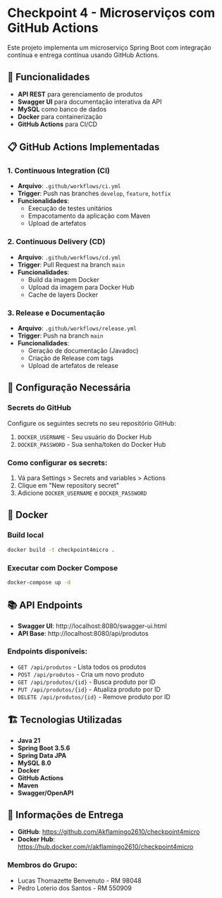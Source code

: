 # Checkpoint 4 - Microserviços com GitHub Actions

Este projeto implementa um microserviço Spring Boot com integração contínua e entrega contínua usando GitHub Actions.

## 🚀 Funcionalidades

- **API REST** para gerenciamento de produtos
- **Swagger UI** para documentação interativa da API
- **MySQL** como banco de dados
- **Docker** para containerização
- **GitHub Actions** para CI/CD

## 📋 GitHub Actions Implementadas

### 1. Continuous Integration (CI)
- **Arquivo**: `.github/workflows/ci.yml`
- **Trigger**: Push nas branches `develop`, `feature`, `hotfix`
- **Funcionalidades**:
  - Execução de testes unitários
  - Empacotamento da aplicação com Maven
  - Upload de artefatos

### 2. Continuous Delivery (CD)
- **Arquivo**: `.github/workflows/cd.yml`
- **Trigger**: Pull Request na branch `main`
- **Funcionalidades**:
  - Build da imagem Docker
  - Upload da imagem para Docker Hub
  - Cache de layers Docker

### 3. Release e Documentação
- **Arquivo**: `.github/workflows/release.yml`
- **Trigger**: Push na branch `main`
- **Funcionalidades**:
  - Geração de documentação (Javadoc)
  - Criação de Release com tags
  - Upload de artefatos de release

## 🔧 Configuração Necessária

### Secrets do GitHub
Configure os seguintes secrets no seu repositório GitHub:

1. `DOCKER_USERNAME` - Seu usuário do Docker Hub
2. `DOCKER_PASSWORD` - Sua senha/token do Docker Hub

### Como configurar os secrets:
1. Vá para Settings > Secrets and variables > Actions
2. Clique em "New repository secret"
3. Adicione `DOCKER_USERNAME` e `DOCKER_PASSWORD`

## 🐳 Docker

### Build local
```bash
docker build -t checkpoint4micro .
```

### Executar com Docker Compose
```bash
docker-compose up -d
```

## 📚 API Endpoints

- **Swagger UI**: http://localhost:8080/swagger-ui.html
- **API Base**: http://localhost:8080/api/produtos

### Endpoints disponíveis:
- `GET /api/produtos` - Lista todos os produtos
- `POST /api/produtos` - Cria um novo produto
- `GET /api/produtos/{id}` - Busca produto por ID
- `PUT /api/produtos/{id}` - Atualiza produto por ID
- `DELETE /api/produtos/{id}` - Remove produto por ID

## 🏗️ Tecnologias Utilizadas

- **Java 21**
- **Spring Boot 3.5.6**
- **Spring Data JPA**
- **MySQL 8.0**
- **Docker**
- **GitHub Actions**
- **Maven**
- **Swagger/OpenAPI**

## 📝 Informações de Entrega

- **GitHub**: https://github.com/Akflamingo2610/checkpoint4micro
- **Docker Hub**: https://hub.docker.com/r/akflamingo2610/checkpoint4micro

### Membros do Grupo:
- Lucas Thomazette Benvenuto - RM 98048
- Pedro Loterio dos Santos - RM 550909